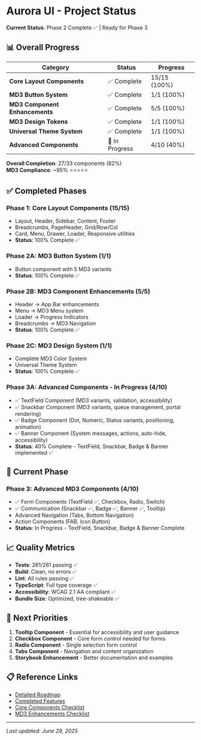 # Aurora UI - Project Status

**Current Status**: Phase 2 Complete ✅ | Ready for Phase 3

## 📊 Overall Progress

| Category                       | Status         | Progress     |
| ------------------------------ | -------------- | ------------ |
| **Core Layout Components**     | ✅ Complete    | 15/15 (100%) |
| **MD3 Button System**          | ✅ Complete    | 1/1 (100%)   |
| **MD3 Component Enhancements** | ✅ Complete    | 5/5 (100%)   |
| **MD3 Design Tokens**          | ✅ Complete    | 1/1 (100%)   |
| **Universal Theme System**     | ✅ Complete    | 1/1 (100%)   |
| **Advanced Components**        | 🔄 In Progress | 4/10 (40%)   |

**Overall Completion**: 27/33 components (82%)  
**MD3 Compliance**: ~95% ⭐⭐⭐⭐⭐

## ✅ Completed Phases

### Phase 1: Core Layout Components (15/15)

- Layout, Header, Sidebar, Content, Footer
- Breadcrumbs, PageHeader, Grid/Row/Col
- Card, Menu, Drawer, Loader, Responsive utilities
- **Status**: 100% Complete ✅

### Phase 2A: MD3 Button System (1/1)

- Button component with 5 MD3 variants
- **Status**: 100% Complete ✅

### Phase 2B: MD3 Component Enhancements (5/5)

- Header → App Bar enhancements
- Menu → MD3 Menu system
- Loader → Progress Indicators
- Breadcrumbs → MD3 Navigation
- **Status**: 100% Complete ✅

### Phase 2C: MD3 Design System (1/1)

- Complete MD3 Color System
- Universal Theme System
- **Status**: 100% Complete ✅

### Phase 3A: Advanced Components - In Progress (4/10)

- ✅ TextField Component (MD3 variants, validation, accessibility)
- ✅ Snackbar Component (MD3 variants, queue management, portal rendering)
- ✅ Badge Component (Dot, Numeric, Status variants, positioning, animation)
- ✅ Banner Component (System messages, actions, auto-hide, accessibility)
- **Status**: 40% Complete - TextField, Snackbar, Badge & Banner implemented ✅

## 🔄 Current Phase

### Phase 3: Advanced MD3 Components (4/10)

- ✅ Form Components (TextField ✅, Checkbox, Radio, Switch)
- ✅ Communication (Snackbar ✅, Badge ✅, Banner ✅, Tooltip)
- Advanced Navigation (Tabs, Bottom Navigation)
- Action Components (FAB, Icon Button)
- **Status**: In Progress - TextField, Snackbar, Badge & Banner Complete

## 📈 Quality Metrics

- **Tests**: 261/261 passing ✅
- **Build**: Clean, no errors ✅
- **Lint**: All rules passing ✅
- **TypeScript**: Full type coverage ✅
- **Accessibility**: WCAG 2.1 AA compliant ✅
- **Bundle Size**: Optimized, tree-shakeable ✅

## 🎯 Next Priorities

1. **Tooltip Component** - Essential for accessibility and user guidance
2. **Checkbox Component** - Core form control needed for forms
3. **Radio Component** - Single selection form control
4. **Tabs Component** - Navigation and content organization
5. **Storybook Enhancement** - Better documentation and examples

## 📋 Reference Links

- [Detailed Roadmap](./ROADMAP.md)
- [Completed Features](./COMPLETED.md)
- [Core Components Checklist](./checklists/CORE_COMPONENTS.md)
- [MD3 Enhancements Checklist](./checklists/MD3_ENHANCEMENTS.md)

---

_Last updated: June 29, 2025_
